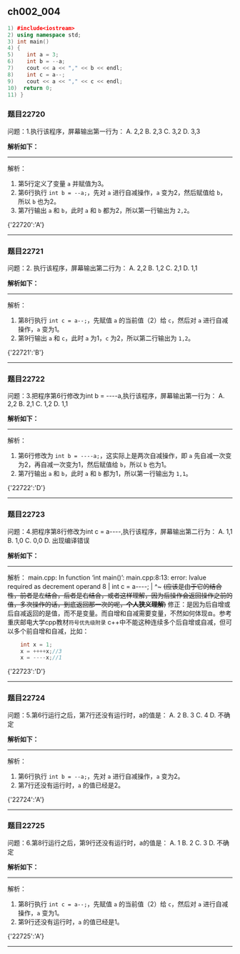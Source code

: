 ## ch002_004
``` c++
1) #include<iostream>
2) using namespace std;
3) int main()
4) {
5)    int a = 3;
6)    int b = --a;
7)    cout << a << "," << b << endl;
8)    int c = a--;
9)    cout << a << "," << c << endl;
10)  return 0;
11) }

```
### 题目22720
问题：1.执行该程序，屏幕输出第一行为：
A.  2,2
B.  2,3
C.  3,2
D.  3,3


**解析如下：**

------

解析：
1. 第5行定义了变量 `a` 并赋值为3。
2. 第6行执行 `int b = --a;`，先对 `a` 进行自减操作，`a` 变为2，然后赋值给 `b`，所以 `b` 也为2。
3. 第7行输出 `a` 和 `b`，此时 `a` 和 `b` 都为2，所以第一行输出为 `2,2`。

{'22720':'A'}

------

### 题目22721
问题：2. 执行该程序，屏幕输出第二行为：
A.  2,2
B.  1,2
C.  2,1
D.  1,1


**解析如下：**

------

解析：
1. 第8行执行 `int c = a--;`，先赋值 `a` 的当前值（2）给 `c`，然后对 `a` 进行自减操作，`a` 变为1。
2. 第9行输出 `a` 和 `c`，此时 `a` 为1，`c` 为2，所以第二行输出为 `1,2`。

{'22721':'B'}

------

### 题目22722
问题：3.把程序第6行修改为int b = ----a,执行该程序，屏幕输出第一行为：
A.  2,2
B.  2,1
C.  1,2
D.  1,1


**解析如下：**

------

解析：
1. 第6行修改为 `int b = ----a;`，这实际上是两次自减操作，即 `a` 先自减一次变为2，再自减一次变为1，然后赋值给 `b`，所以 `b` 也为1。
2. 第7行输出 `a` 和 `b`，此时 `a` 和 `b` 都为1，所以第一行输出为 `1,1`。

{'22722':'D'}

------

### 题目22723
问题：4.把程序第8行修改为int c = a----,执行该程序，屏幕输出第二行为：
A.  1,1
B.  1,0
C.  0,0
D.  出现编译错误


**解析如下：**

------

解析：
main.cpp: In function ‘int main()’:
main.cpp:8:13: error: lvalue required as decrement operand
8 |  int c = a----;
|             ^~
~~(应该是由于它的结合性，前者是左结合，后者是右结合，或者这样理解，因为后操作会返回操作之前的值，多次操作的话，到底返回那一次的呢，**个人狭义理解**)~~
修正：是因为后自增或后自减返回的是值，而不是变量。而自增和自减需要变量，不然如何体现`自`。参考重庆邮电大学cpp教材`符号优先级附录`
c++中不能这种连续多个后自增或自减，但可以多个前自增和自减，比如：
```cpp
    int x = 1;
    x = ++++x;//3
    x = ----x;//1
```

{'22723':'D'}

------

### 题目22724
问题：5.第6行运行之后，第7行还没有运行时，a的值是：
A.  2
B.  3
C.  4
D.  不确定


**解析如下：**

------

解析：
1. 第6行执行 `int b = --a;`，先对 `a` 进行自减操作，`a` 变为2。
2. 第7行还没有运行时，`a` 的值已经是2。

{'22724':'A'}

------

### 题目22725
问题：6.第8行运行之后，第9行还没有运行时，a的值是：
A.  1
B.  2
C.  3
D.  不确定


**解析如下：**

------

解析：
1. 第8行执行 `int c = a--;`，先赋值 `a` 的当前值（2）给 `c`，然后对 `a` 进行自减操作，`a` 变为1。
2. 第9行还没有运行时，`a` 的值已经是1。

{'22725':'A'}

------

